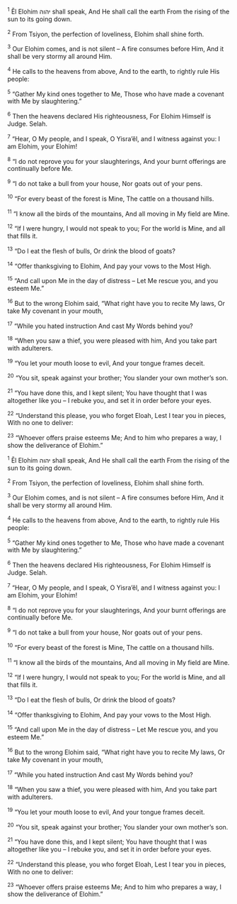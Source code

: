 <sup>1</sup> Ĕl Elohim יהוה shall speak, And He shall call the earth From the rising of the sun to its going down.

<sup>2</sup> From Tsiyon, the perfection of loveliness, Elohim shall shine forth.

<sup>3</sup> Our Elohim comes, and is not silent – A fire consumes before Him, And it shall be very stormy all around Him.

<sup>4</sup> He calls to the heavens from above, And to the earth, to rightly rule His people:

<sup>5</sup> “Gather My kind ones together to Me, Those who have made a covenant with Me by slaughtering.”

<sup>6</sup> Then the heavens declared His righteousness, For Elohim Himself is Judge. Selah.

<sup>7</sup> “Hear, O My people, and I speak, O Yisra’ĕl, and I witness against you: I am Elohim, your Elohim!

<sup>8</sup> “I do not reprove you for your slaughterings, And your burnt offerings are continually before Me.

<sup>9</sup> “I do not take a bull from your house, Nor goats out of your pens.

<sup>10</sup> “For every beast of the forest is Mine, The cattle on a thousand hills.

<sup>11</sup> “I know all the birds of the mountains, And all moving in My field are Mine.

<sup>12</sup> “If I were hungry, I would not speak to you; For the world is Mine, and all that fills it.

<sup>13</sup> “Do I eat the flesh of bulls, Or drink the blood of goats?

<sup>14</sup> “Offer thanksgiving to Elohim, And pay your vows to the Most High.

<sup>15</sup> “And call upon Me in the day of distress – Let Me rescue you, and you esteem Me.”

<sup>16</sup> But to the wrong Elohim said, “What right have you to recite My laws, Or take My covenant in your mouth,

<sup>17</sup> “While you hated instruction And cast My Words behind you?

<sup>18</sup> “When you saw a thief, you were pleased with him, And you take part with adulterers.

<sup>19</sup> “You let your mouth loose to evil, And your tongue frames deceit.

<sup>20</sup> “You sit, speak against your brother; You slander your own mother’s son.

<sup>21</sup> “You have done this, and I kept silent; You have thought that I was altogether like you – I rebuke you, and set it in order before your eyes.

<sup>22</sup> “Understand this please, you who forget Eloah, Lest I tear you in pieces, With no one to deliver:

<sup>23</sup> “Whoever offers praise esteems Me; And to him who prepares a way, I show the deliverance of Elohim.”

<sup>1</sup> Ĕl Elohim יהוה shall speak, And He shall call the earth From the rising of the sun to its going down.

<sup>2</sup> From Tsiyon, the perfection of loveliness, Elohim shall shine forth.

<sup>3</sup> Our Elohim comes, and is not silent – A fire consumes before Him, And it shall be very stormy all around Him.

<sup>4</sup> He calls to the heavens from above, And to the earth, to rightly rule His people:

<sup>5</sup> “Gather My kind ones together to Me, Those who have made a covenant with Me by slaughtering.”

<sup>6</sup> Then the heavens declared His righteousness, For Elohim Himself is Judge. Selah.

<sup>7</sup> “Hear, O My people, and I speak, O Yisra’ĕl, and I witness against you: I am Elohim, your Elohim!

<sup>8</sup> “I do not reprove you for your slaughterings, And your burnt offerings are continually before Me.

<sup>9</sup> “I do not take a bull from your house, Nor goats out of your pens.

<sup>10</sup> “For every beast of the forest is Mine, The cattle on a thousand hills.

<sup>11</sup> “I know all the birds of the mountains, And all moving in My field are Mine.

<sup>12</sup> “If I were hungry, I would not speak to you; For the world is Mine, and all that fills it.

<sup>13</sup> “Do I eat the flesh of bulls, Or drink the blood of goats?

<sup>14</sup> “Offer thanksgiving to Elohim, And pay your vows to the Most High.

<sup>15</sup> “And call upon Me in the day of distress – Let Me rescue you, and you esteem Me.”

<sup>16</sup> But to the wrong Elohim said, “What right have you to recite My laws, Or take My covenant in your mouth,

<sup>17</sup> “While you hated instruction And cast My Words behind you?

<sup>18</sup> “When you saw a thief, you were pleased with him, And you take part with adulterers.

<sup>19</sup> “You let your mouth loose to evil, And your tongue frames deceit.

<sup>20</sup> “You sit, speak against your brother; You slander your own mother’s son.

<sup>21</sup> “You have done this, and I kept silent; You have thought that I was altogether like you – I rebuke you, and set it in order before your eyes.

<sup>22</sup> “Understand this please, you who forget Eloah, Lest I tear you in pieces, With no one to deliver:

<sup>23</sup> “Whoever offers praise esteems Me; And to him who prepares a way, I show the deliverance of Elohim.”

